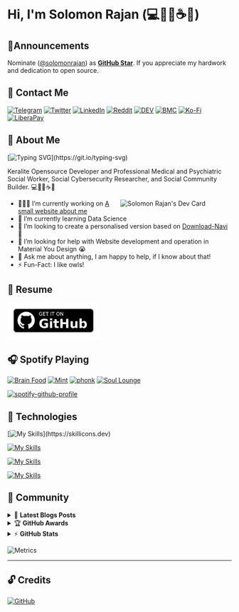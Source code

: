 # Hi, I'm Solomon Rajan (💻💛🦉☕😀)

## 📢Announcements

Nominate ([@solomonrajan](https://solomonrajan.com)) as **[GitHub Star](https://stars.github.com/nominate)**. If you appreciate my hardwork and dedication to open source.

## 📝 Contact Me
[![Telegram](https://img.shields.io/badge/Telegram-2CA5E0?style=flat-square&logo=telegram&logoColor=white)](https://t.me/solomon_rajan) [![Twitter](https://img.shields.io/badge/Twitter-%231DA1F2.svg?&style=flat-square&logo=twitter&logoColor=white)](https://twitter.com/iamsolomonrajan) [![LinkedIn](https://img.shields.io/badge/LinkedIn-%230077B5.svg?&style=flat-square&logo=linkedin&logoColor=white)](https://linkedin.com/in/solomonrajan) [![Reddit](https://img.shields.io/badge/Reddit-%23FF4500.svg?style=flat-square&logo=Reddit&logoColor=white)](https://www.reddit.com/user/solomonrajan) [![DEV](https://img.shields.io/badge/DEV-%23000000.svg?&style=flat-square&logo=dev.to&logoColor=white)](https://dev.to/solomonrajan) [![BMC](https://img.shields.io/badge/BuyMeaCoffee-%23FFDD00.svg?&style=flat-square&logo=buy-me-a-coffee&logoColor=black)](https://www.buymeacoffee.com/solomonrajan) [![Ko-Fi](https://img.shields.io/badge/Ko--fi-F16061?style=flat-square&logo=ko-fi&logoColor=white)](https://ko-fi.com/solomonrajan) [![LiberaPay](https://img.shields.io/badge/Liberapay-F6C915?style=flat-square&logo=liberapay&logoColor=black)](https://liberapay.com/solomon.rajan)

## 🙋 About Me

[![Typing SVG](https://readme-typing-svg.herokuapp.com?font=Space+Mono&color=FDD835&vCenter=true&width=558&lines=Professional+Medical+and+Psychiatric+Social+Worker;Social+Cybersecurity+Researcher;Open-Source+Promotor,+Developer;Owl+Lover;Plutonian;Nice+to+meet+you+!)](https://git.io/typing-svg)

Keralite Opensource Developer and Professional Medical and Psychiatric Social Worker, Social Cybersecurity Researcher, and Social Community Builder. 💻💛🦉☕😀

<!-- markdownlint-disable MD033 -->
<a href="https://app.daily.dev/solomon_rajan"><img src="https://api.daily.dev/devcards/aca3df908c764a86b371727fbaf0de8c.png?r=vt2" width="250" align="right" alt="Solomon Rajan's Dev Card"/></a>
<!-- markdownlint-enable MD033 -->

- 👨🏽‍💻 I’m currently working on [A small website about me](https://github.com/solomonrajan/solomonrajan.github.io)
- 🌱 I’m currently learning Data Science
- 👯 I’m looking to create a personalised version based on [Download-Navi](https://github.com/solomonrajan/download-navi) 🤝
- 🤔 I’m looking for help with Website development and operation 
in Material You Design 😭
- 💬 Ask me about anything, I am happy to help, if I know about that!
- ⚡️ Fun-Fact: I like owls!
<!--- 📫 How to reach me: [Mail me](mailto:.com:) -->

## 📜 Resume

<!-- [![Github Release](https://img.shields.io/badge/Get%20it%20on%20Github-%23121011.svg?&style=for-the-badge&logo=github&logoColor=white)](https://github.com/solomonrajan/solomonrajan.github.io/releases/latest/download/solomon_rajan_resume.pdf) -->

[<img height=80 alt="Get it on GitHub" src="assets/get-it-on-github.png"/>](https://github.com/solomonrajan/solomonrajan.github.io/releases/latest/download/solomon_rajan_resume.pdf)

## 🎧 Spotify Playing

[![Brain Food](https://img.shields.io/badge/Brain%20Food-%231DB954.svg?&style=flat-square&logo=spotify&logoColor=white)](https://open.spotify.com/playlist/37i9dQZF1DWXLeA8Omikj7) [![Mint](https://img.shields.io/badge/Mint-%231DB954.svg?&style=flat-square&logo=spotify&logoColor=white)](https://open.spotify.com/playlist/37i9dQZF1DX4dyzvuaRJ0n) [![phonk](https://img.shields.io/badge/phonk-%231DB954.svg?&style=flat-square&logo=spotify&logoColor=white)](https://open.spotify.com/playlist/37i9dQZF1DWWY64wDtewQt) [![Soul Lounge](https://img.shields.io/badge/Soul%20Lounge-%231DB954.svg?&style=flat-square&logo=spotify&logoColor=white)](https://open.spotify.com/playlist/37i9dQZF1DX62Nfha2yFhL)

<!-- [![spotify-github-profile](https://spotify-github-profile.vercel.app/api/view?uid=burbfs896vb461yxj8p437fw8&cover_image=true&theme=default&bar_color=53b14f&bar_color_cover=true)](https://spotify-github-profile.vercel.app/api/view?uid=burbfs896vb461yxj8p437fw8&redirect=true) -->
[![spotify-github-profile](https://spotify-github-profile.vercel.app/api/view?uid=burbfs896vb461yxj8p437fw8&cover_image=true&theme=novatorem&bar_color=53b14f&bar_color_cover=true)](https://github.com/kittinan/spotify-github-profile)

## 🔧 Technologies

[![My Skills](https://skillicons.dev/icons?i=html,css,js,)](https://skillicons.dev)

[![My Skills](https://skillicons.dev/icons?i=ai,ae,ps)](https://skillicons.dev)

[![My Skills](https://skillicons.dev/icons?i=eclipse,vscode)](https://skillicons.dev)

[![My Skills](https://skillicons.dev/icons?i=twitter,linkedin)](https://skillicons.dev)

## 💬 Community

<!-- markdownlint-disable MD033 -->

<details>
    <summary>&#128240 <b>Latest Blogs Posts</b></summary><br/>

<!-- BLOG-POST-LIST:START -->

<!-- BLOG-POST-LIST:END -->

</details>

<details>
    <summary>&#127942 <b>GitHub Awards</b></summary><br/>

![Github Trophy](https://github-profile-trophy.vercel.app/?username=solomonrajan)

</details>

<details>
    <summary>&#9889 <b>GitHub Stats</b></summary><br/>

![Solomon Rajan's GitHub stats](https://github-readme-stats.vercel.app/api?username=solomonrajan&show_icons=true) [![Top Language](https://readme-stats.warengonzaga.com/api/top-langs?username=solomonrajan&layout=compact)](https://github.com/solomonrajan/github-readme-stats)

</details>

<!-- markdownlint-enable MD033 -->

<!--![Metrics](https://github.com/solomonrajan/solomonrajan/blob/main/github-metrics.svg)-->
![Metrics](https://metrics.lecoq.io/solomonrajan)

---

## 🔓 Credits

[![GitHub](https://img.shields.io/badge/inspired%20from-warengonzaga-%230047B3.svg?style=for-the-badge&logo=github&logoColor=white)](https://github.com/warengonzaga)